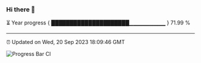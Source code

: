 ### Hi there 👋

⏳ Year progress { █████████████████████▁▁▁▁▁▁▁▁▁ } 71.99 %

---

⏰ Updated on Wed, 20 Sep 2023 18:09:46 GMT

![Progress Bar CI](https://github.com/Shyam-Makwana/GitHub-Actions-Demo/workflows/Progress%20Bar%20CI/badge.svg)

